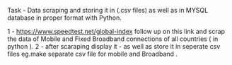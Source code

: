 Task - Data scraping and storing it in (.csv files) as well as in MYSQL database in proper format with Python.

1 - https://www.speedtest.net/global-index     follow up on this link and scrap the data of Mobile and Fixed Broadband connections of all countries ( in python ).
2 - after scaraping display it - as well as store it in seperate csv files eg.make separate csv file for mobile and Broadband .
